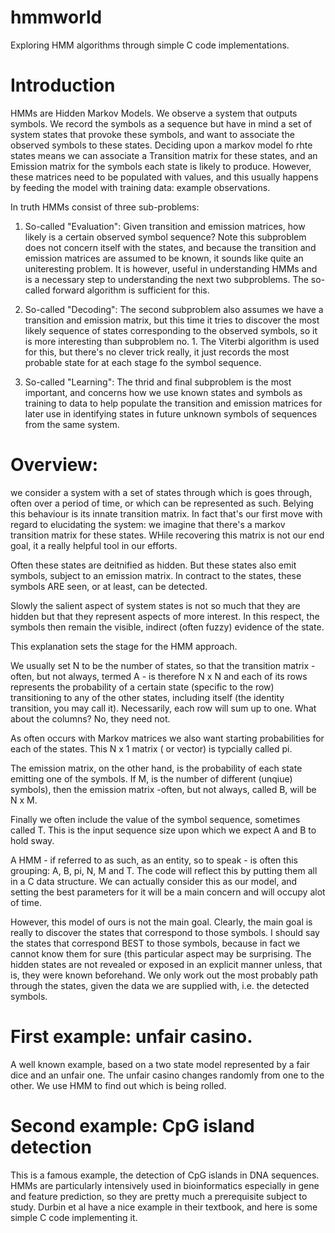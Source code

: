 # hmmworld
Exploring HMM algorithms through simple C code implementations.

# Introduction
HMMs are Hidden Markov Models. We observe a system that outputs symbols. We record the symbols as a sequence but have in mind a set of  system states that provoke these symbols, and want to associate the observed symbols to these states. Deciding upon a markov model fo rhte states means we can associate a Transition matrix for these states, and an Emission matrix for the symbols each state is likely to produce. However, these matrices need to be populated with values, and this usually happens by feeding the model with training data: example observations.

In truth HMMs consist of three sub-problems:
1. So-called "Evaluation": Given transition and emission matrices, how likely is a certain observed symbol sequence? Note this subproblem does not concern itself with the states, and because the transition and emission matrices are assumed to be known, it sounds like quite an uniteresting problem. It is however, useful in understanding HMMs and is a necessary step to understanding the next two subproblems. The so-called forward algorithm is sufficient for this.

2. So-called "Decoding": The second subproblem also assumes we have a transition and emission matrix, but this time it tries to discover the most likely sequence of states corresponding to the observed symbols, so it is more interesting than subproblem no. 1. The Viterbi algorithm is used for this, but there's no clever trick really, it just records the most probable state for at each stage fo the symbol sequence.

3. So-called "Learning": The thrid and final subproblem is the most important, and concerns how we use known states and symbols as training to data to help populate the transition and emission matrices for later use in identifying states in future unknown symbols of sequences from the same system.

# Overview:
we consider a system with a set of states through which is goes through, often over a period of time, or which can be represented as such. Belying this behaviour is its innate transition matrix. In fact that's our first move with regard to elucidating the system: we imagine that there's a markov transition matrix for these states. WHile recovering this matrix is not our end goal, it a really helpful tool in our efforts.

Often these states are deitnified as hidden. But these states also emit symbols, subject to an emission matrix. In contract to the states, these symbols ARE seen, or at least, can be detected.

Slowly the salient aspect of system states is not so much that they are hidden but that they represent aspects of more interest. In this respect, the symbols then remain the visible, indirect (often fuzzy) evidence of the state.

This explanation sets the stage for the HMM approach.

We usually set N to be the number of states, so that the transition matrix -often, but not always, termed A - is therefore N x N and each of its rows represents the probability of a certain state (specific to the row) transitioning to any of the other states, including itself (the identity transition, you may call it). Necessarily, each row will sum up to one. What about the columns? No, they need not.

As often occurs with Markov matrices we also want starting probabilities for each of the states. This N x 1 matrix ( or vector) is typcially called pi.

The emission matrix, on the other hand, is the probability of each state emitting one of the symbols. If M, is the number of different (unqiue) symbols), then the emission matrix -often, but not always, called B, will be N x M.

Finally we often include the value of the symbol sequence, sometimes called T. This is the input sequence size upon which we expect A and B to hold sway.

A HMM - if referred to as such, as an entity, so to speak - is often this grouping: A, B, pi, N, M and T. The code will reflect this by putting them all in a C data structure. We can actually consider this as our model, and setting the best parameters for it will be a main concern and will occupy alot of time.

However, this model of ours is not the main goal. Clearly, the main goal is really to discover the states that correspond to those symbols. I should say the states that correspond BEST to those symbols, because in fact we cannot know them for sure (this particular aspect may be surprising. The hidden states are not revealed or exposed in an explicit manner unless, that is, they were known beforehand. We only work out the most probably path through the states, given the data we are supplied with, i.e. the detected symbols.

# First example: unfair casino.
A well known example, based on a two state model represented by a fair dice and an unfair one. The unfair casino changes randomly from one to the other. We use HMM to find out which is being rolled.

# Second example: CpG island detection
This is a famous example, the detection of CpG islands in DNA sequences. HMMs are particularly intensively used in bioinformatics especially in gene and feature prediction, so they are pretty much a prerequisite subject to study. Durbin et al have a nice example in their textbook, and here is some simple C code implementing it.
